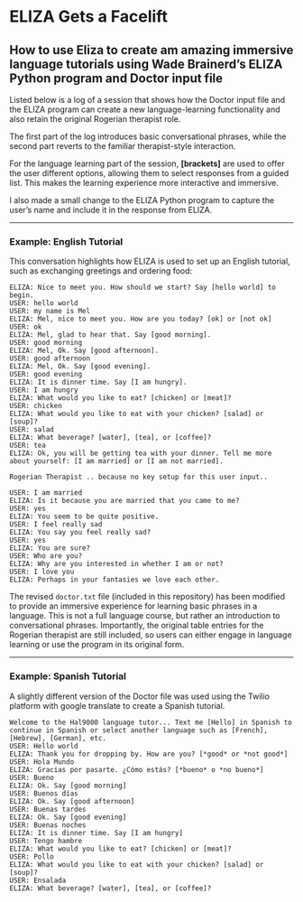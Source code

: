 # ELIZA Gets a Facelift

## How to use Eliza to create am amazing immersive language tutorials using Wade Brainerd’s ELIZA Python program and Doctor input file

Listed below is a log of a session that shows how the Doctor input file and the ELIZA program can create a new language-learning functionality and also retain the original Rogerian therapist role.

The first part of the log introduces basic conversational phrases, while the second part reverts to the familiar therapist-style interaction.

For the language learning part of the session, **[brackets]** are used to offer the user different options, allowing them to select responses from a guided list. This makes the learning experience more interactive and immersive.

I also made a small change to the ELIZA Python program to capture the user’s name and include it in the response from ELIZA.

---

### Example: English Tutorial

This conversation highlights how ELIZA is used to set up an English tutorial, such as exchanging greetings and ordering food:

```
ELIZA: Nice to meet you. How should we start? Say [hello world] to begin.  
USER: hello world  
USER: my name is Mel  
ELIZA: Mel, nice to meet you. How are you today? [ok] or [not ok]  
USER: ok  
ELIZA: Mel, glad to hear that. Say [good morning].  
USER: good morning  
ELIZA: Mel, Ok. Say [good afternoon].  
USER: good afternoon  
ELIZA: Mel, Ok. Say [good evening].  
USER: good evening  
ELIZA: It is dinner time. Say [I am hungry].  
USER: I am hungry  
ELIZA: What would you like to eat? [chicken] or [meat]?  
USER: chicken  
ELIZA: What would you like to eat with your chicken? [salad] or [soup]?  
USER: salad  
ELIZA: What beverage? [water], [tea], or [coffee]?  
USER: tea  
ELIZA: Ok, you will be getting tea with your dinner. Tell me more about yourself: [I am married] or [I am not married].  

Rogerian Therapist .. because no key setup for this user input..

USER: I am married  
ELIZA: Is it because you are married that you came to me?  
USER: yes  
ELIZA: You seem to be quite positive.  
USER: I feel really sad  
ELIZA: You say you feel really sad?  
USER: yes  
ELIZA: You are sure?  
USER: Who are you?  
ELIZA: Why are you interested in whether I am or not?  
USER: I love you  
ELIZA: Perhaps in your fantasies we love each other.
```

The revised `doctor.txt` file (included in this repository) has been modified to provide an immersive experience for learning basic phrases in a language. This is not a full language course, but rather an introduction to conversational phrases. Importantly, the original table entries for the Rogerian therapist are still included, so users can either engage in language learning or use the program in its original form.

---

### Example: Spanish Tutorial

A slightly different version of the Doctor file was used using the Twilio platform with google translate to create a Spanish tutorial.
 

```
Welcome to the Hal9000 language tutor... Text me [Hello] in Spanish to continue in Spanish or select another language such as [French], [Hebrew], [German], etc.
USER: Hello world
ELIZA: Thank you for dropping by. How are you? [*good* or *not good*]  
USER: Hola Mundo  
ELIZA: Gracias por pasarte. ¿Cómo estás? [*bueno* o *no bueno*]  
USER: Bueno  
ELIZA: Ok. Say [good morning]  
USER: Buenos días  
ELIZA: Ok. Say [good afternoon]  
USER: Buenas tardes  
ELIZA: Ok. Say [good evening]  
USER: Buenas noches  
ELIZA: It is dinner time. Say [I am hungry]  
USER: Tengo hambre  
ELIZA: What would you like to eat? [chicken] or [meat]?  
USER: Pollo  
ELIZA: What would you like to eat with your chicken? [salad] or [soup]?  
USER: Ensalada  
ELIZA: What beverage? [water], [tea], or [coffee]?
```

